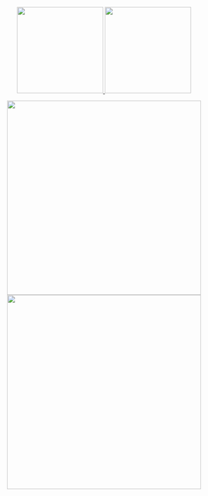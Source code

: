 <!-- ### Hi there 👋 -->

<!--
**iwbc-mzk/iwbc-mzk** is a ✨ _special_ ✨ repository because its `README.md` (this file) appears on your GitHub profile.

Here are some ideas to get you started:

- 🔭 I’m currently working on ...
- 🌱 I’m currently learning ...
- 👯 I’m looking to collaborate on ...
- 🤔 I’m looking for help with ...
- 💬 Ask me about ...
- 📫 How to reach me: ...
- 😄 Pronouns: ...
- ⚡ Fun fact: ...
-->

<p align="center">
    <a href="https://github.com/anuraghazra/github-readme-stats">
        <img height="200px" src="https://github-readme-stats-iwbc-mzk.vercel.app/api?username=iwbc-mzk&count_private=true&show_icons=true&theme=darcula" />
    </a>
    <a href="https://github.com/anuraghazra/github-readme-stats">
        <img height="200px" src="https://github-readme-stats-iwbc-mzk.vercel.app/api/top-langs/?username=iwbc-mzk&layout=compact&theme=darcula&hide=Jupyter%20Notebook" />
    </a>
<p>
<p align="center">
    <a href="https://github.com/iwbc-mzk/atcoder-readme-stats">
        <img width="450px" src="https://atcoder-readme-stats.vercel.app/stats/iwbc_mzk?theme=darcula&show_history=true&show_icons=true">
    </a>
    <a href="https://github.com/iwbc-mzk/atcoder-readme-stats">
        <img width="450px" src="https://atcoder-readme-stats.vercel.app/heatmap/iwbc_mzk?theme=darcula&type=ac">
    </a>
</p>
